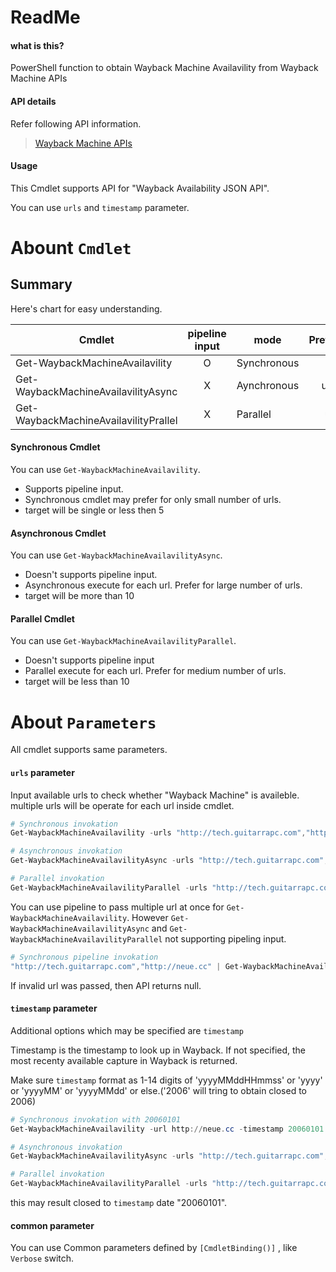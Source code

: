 ReadMe
=============================

#### what is this?
PowerShell function to obtain Wayback Machine Availavility from Wayback Machine APIs

#### API details

Refer following API information.

> [Wayback Machine APIs](http://archive.org/help/wayback_api.php)

#### Usage

This Cmdlet supports API for "Wayback Availability JSON API".

You can use ```urls``` and ```timestamp``` parameter.


Abount ```Cmdlet```
=============================

## Summary

Here's chart for easy understanding.

|Cmdlet|pipeline input|mode|PreferUrlCount|
|----|:----:|----|:----:|
|Get-WaybackMachineAvailavility|O|Synchronous|urls < 5|
|Get-WaybackMachineAvailavilityAsync|X|Aynchronous|urls >= 10|
|Get-WaybackMachineAvailavilityPrallel|X|Parallel|urls < 10|

#### Synchronous Cmdlet

You can use ```Get-WaybackMachineAvailavility```.

- Supports pipeline input.
- Synchronous cmdlet may prefer for only small number of urls. 
- target will be single or less then 5


#### Asynchronous Cmdlet

You can use ```Get-WaybackMachineAvailavilityAsync```.

- Doesn't supports pipeline input.
- Asynchronous execute for each url. Prefer for large number of urls. 
- target will be more than 10

#### Parallel Cmdlet

You can use ```Get-WaybackMachineAvailavilityParallel```.

- Doesn't supports pipeline input
- Parallel execute for each url. Prefer for medium number of urls.
- target will be less than 10

About ```Parameters```
=============================

All cmdlet supports same parameters.

#### ```urls``` parameter

Input available urls to check whether "Wayback Machine" is availeble.
multiple urls will be operate for each url inside cmdlet.

```PowerShell
# Synchronous invokation
Get-WaybackMachineAvailavility -urls "http://tech.guitarrapc.com","http://neue.cc"

# Asynchronous invokation
Get-WaybackMachineAvailavilityAsync -urls "http://tech.guitarrapc.com","http://neue.cc"

# Parallel invokation
Get-WaybackMachineAvailavilityParallel -urls "http://tech.guitarrapc.com","http://neue.cc"
```

You can use pipeline to pass multiple url at once for ```Get-WaybackMachineAvailavility```.
However ```Get-WaybackMachineAvailavilityAsync``` and ```Get-WaybackMachineAvailavilityParallel``` not supporting pipeling input.

```Powershell
# Synchronous pipeline invokation
"http://tech.guitarrapc.com","http://neue.cc" | Get-WaybackMachineAvailavility
```

If invalid url was passed, then API returns null.

#### ```timestamp``` parameter

Additional options which may be specified are ```timestamp```

Timestamp is the timestamp to look up in Wayback. If not specified, the most recenty available capture in Wayback is returned.

Make sure ```timestamp``` format as 1-14 digits of 'yyyyMMddHHmmss' or 'yyyy' or 'yyyyMM' or 'yyyyMMdd' or else.('2006' will tring to obtain closed to 2006)

```PowerShell
# Synchronous invokation with 20060101
Get-WaybackMachineAvailavility -url http://neue.cc -timestamp 20060101

# Asynchronous invokation
Get-WaybackMachineAvailavilityAsync -urls "http://tech.guitarrapc.com","http://neue.cc" -timestamp 20060101

# Parallel invokation
Get-WaybackMachineAvailavilityParallel -urls "http://tech.guitarrapc.com","http://neue.cc" -timestamp 20060101
```

this may result closed to ```timestamp``` date "20060101".

#### common parameter

You can use Common parameters defined by ```[CmdletBinding()]``` , like ```Verbose``` switch.